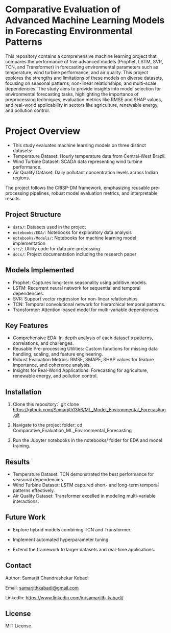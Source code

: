 # Comparative Evaluation of Advanced Machine Learning Models in Forecasting Environmental Patterns

This repository contains a comprehensive machine learning project that compares the performance of five advanced models (Prophet, LSTM, SVR, TCN, and Transformer) in forecasting environmental parameters such as temperature, wind turbine performance, and air quality. This project explores the strengths and limitations of these models on diverse datasets, focusing on seasonal patterns, non-linear relationships, and multi-scale dependencies. The study aims to provide insights into model selection for environmental forecasting tasks, highlighting the importance of preprocessing techniques, evaluation metrics like RMSE and SHAP values, and real-world applicability in sectors like agriculture, renewable energy, and pollution control.


# Project Overview
- This study evaluates machine learning models on three distinct datasets:
- Temperature Dataset: Hourly temperature data from Central-West Brazil.
- Wind Turbine Dataset: SCADA data representing wind turbine performance.
- Air Quality Dataset: Daily pollutant concentration levels across Indian regions.

The project follows the CRISP-DM framework, emphasizing reusable pre-processing pipelines, robust model evaluation metrics, and interpretable results.



## Project Structure
- `data/`: Datasets used in the project
- `notebooks/EDA/`: Notebooks for exploratory data analysis
- `notebooks/Models/`: Notebooks for machine learning model implementation
- `src/`: Utility code for data pre-processing
- `docs/`: Project documentation including the research paper


## Models Implemented
- Prophet: Captures long-term seasonality using additive models.
- LSTM: Recurrent neural network for sequential and temporal dependencies.
- SVR: Support vector regression for non-linear relationships.
- TCN: Temporal convolutional network for hierarchical temporal patterns.
- Transformer: Attention-based model for multi-variable dependencies.


## Key Features
- Comprehensive EDA: In-depth analysis of each dataset's patterns, correlations, and challenges.
- Reusable Pre-processing Utilities: Custom functions for missing data handling, scaling, and feature engineering.
- Robust Evaluation Metrics: RMSE, SMAPE, SHAP values for feature importance, and coherence analysis.
- Insights for Real-World Applications: Forecasting for agriculture, renewable energy, and pollution control.


## Installation

1. Clone this repository:` git clone https://github.com/Samarjith1356/ML_Model_Environmental_Forecasting.git

2. Navigate to the project folder: cd Comparative_Evaluation_ML_Environmental_Forecasting

3. Run the Jupyter notebooks in the notebooks/ folder for EDA and model training.


## Results
- Temperature Dataset: TCN demonstrated the best performance for seasonal dependencies.
- Wind Turbine Dataset: LSTM captured short- and long-term temporal patterns effectively.
- Air Quality Dataset: Transformer excelled in modeling multi-variable interactions.

## Future Work
- Explore hybrid models combining TCN and Transformer.

- Implement automated hyperparameter tuning.

- Extend the framework to larger datasets and real-time applications.

## Contact

Author: Samarjit Chandrashekar Kabadi

Email: samarjithkabadi@gmail.com

LinkedIn: https://www.linkedin.com/in/samarjith-kabadi/


## License
MIT License

